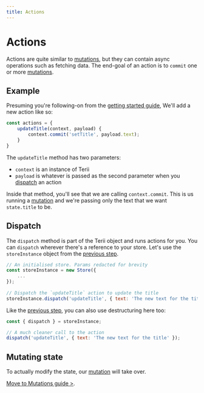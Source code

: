 ```yaml
---
title: Actions
---
```

# Actions

Actions are quite similar to [mutations](/guide/mutations.html), but they can contain async operations such as fetching data. The end-goal of an action is to `commit` one or more [mutations](/guide/mutations.html).



## Example

Presuming you're following-on from the [getting started guide](/#getting-started), We'll add a new action like so:

```javascript
const actions = {
    updateTitle(context, payload) {
        context.commit('setTitle', payload.text);
    }
}
```

The `updateTitle` method has two parameters:

- `context` is an instance of Terii
- `payload` is whatever is passed as the second parameter when you [dispatch](#dispatch) an action

Inside that method, you'll see that we are calling `context.commit`. This is us running a [mutation](/guide/mutations.html) and we're passing only the text that we want `state.title` to be.



## Dispatch

The `dispatch` method is part of the Terii object and runs actions for you. You can `dispatch` wherever there's a reference to your store. Let's use the `storeInstance` object from the [previous step](/guide/state.html).

```javascript
// An initialised store. Params redacted for brevity
const storeInstance = new Store({
    ...
});
    
// Dispatch the `updateTitle` action to update the title
storeInstance.dispatch('updateTitle', { text: 'The new text for the title' })
```

Like the [previous step](/guide/state.html), you can also use destructuring here too:

```javascript
const { dispatch } = storeInstance;

// A much cleaner call to the action
dispatch('updateTitle', { text: 'The new text for the title' });
```



## Mutating state

To actually modify the state, our [mutation](/guide/mutations.html) will take over.

[Move to Mutations guide >](/guide/mutations.html).
